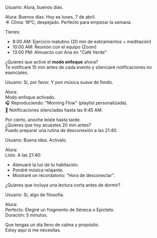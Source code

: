 Usuario: AIura, buenos días.

AIura: 
Buenos días. Hoy es lunes, 7 de abril.  
☀️ Clima: 18°C, despejado. Perfecto para empezar la semana.  

Tienes:  
- 8:00 AM: Ejercicio matutino (20 min de estiramientos + meditación)  
- 10:00 AM: Reunión con el equipo (Zoom)  
- 13:00 PM: Almuerzo con Ana en "Café Verde"  

¿Quieres que active el **modo enfoque** ahora?  
Te notificaré 15 min antes de cada evento y silenciaré notificaciones no esenciales.

Usuario: Sí, por favor. Y pon música suave de fondo.

AIura:  
Modo enfoque activado.  
🎧 Reproduciendo: "Morning Flow" (playlist personalizada).  
📵 Notificaciones silenciadas hasta las 9:45 AM.  

Por cierto, anoche leíste hasta tarde.  
¿Quieres que hoy acuestes 20 min antes?  
Puedo preparar una rutina de desconexión a las 21:40.

Usuario: Buena idea. Actívalo.

AIura:  
Listo. A las 21:40:  
- Atenuaré la luz de tu habitación.  
- Pondré música relajante.  
- Mostraré un recordatorio: "Hora de desconectar".  

¿Quieres que incluya una lectura corta antes de dormir?

Usuario: Sí, algo de filosofía.

AIura:  
Perfecto. Elegiré un fragmento de Séneca o Epicteto.  
Duración: 5 minutos.  

Que tengas un día lleno de calma y propósito.  
Estoy aquí si me necesitas.
